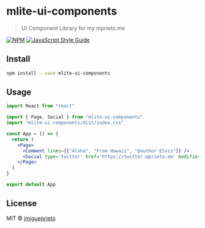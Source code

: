 # mlite-ui-components

> UI Component Library for my mprieto.me

[![NPM](https://img.shields.io/npm/v/mlite-ui-components.svg)](https://www.npmjs.com/package/mlite-ui-components) [![JavaScript Style Guide](https://img.shields.io/badge/code_style-standard-brightgreen.svg)](https://standardjs.com)

## Install

```bash
npm install --save mlite-ui-components
```

## Usage

```jsx
import React from "react"

import { Page, Social } from "mlite-ui-components"
import "mlite-ui-components/dist/index.css"

const App = () => {
  return (
    <Page>
      <Comment lines={["Aloha", "From Hawaii", "@author Elvis"]} />
      <Social type='twitter' href='https://twitter.mprieto.me' modifier='' />
    </Page>
  )
}

export default App
```

## License

MIT © [jmigueprieto](https://github.com/jmigueprieto)
